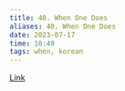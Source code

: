 ```yaml
---
title: 40. When One Does
aliases: 40. When One Does
date: 2023-07-17
time: 10:49
tags: when, korean
---
```


[Link](https://www.howtostudykorean.com/unit-2-lower-intermediate-korean-grammar/unit-2-lessons-42-50/lesson-42/)